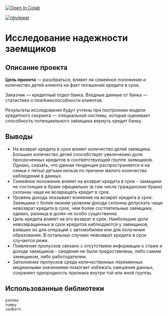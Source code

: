 <a href="https://colab.research.google.com/github/DmitryKostin/yandex-praktikum-data-analyst/blob/main/02_credit_research_project/credit_research_project.ipynb" target="_parent"><img src="https://colab.research.google.com/assets/colab-badge.svg" alt="Open In Colab"/></a>

[![nbviewer](https://raw.githubusercontent.com/jupyter/design/master/logos/Badges/nbviewer_badge.svg)](https://nbviewer.org/github/DmitryKostin/yandex-praktikum-data-analyst/blob/main/02_credit_research_project/credit_research_project.ipynb)
# Исследование надежности заемщиков

## Описание проекта
**Цель проекта** — разобраться, влияет ли семейное положение и количество детей клиента на факт погашения кредита в срок. 

Заказчик — кредитный отдел банка. Входные данные от банка — статистика о платёжеспособности клиентов.

Результаты исследования будут учтены при построении модели кредитного скоринга — специальной системы, которая оценивает способность потенциального заёмщика вернуть кредит банку.

## Выводы

- На возврат кредита в срок влияет количество детей заемщика. Большее количество детей способствует увеличению доли просроченных кредитов в соответствующей группе заемщиков. Однако, сказать, что данная тенденция распространяется и на семьи с пятью детьми нельзя по причине малого количества наблюдений в данных.
- Семейное положение влияет на возврат кредита в срок - заемщики не состоящие в браке официально (в том числе гражданские браки) склонны чаще не возвращать кредит в срок.
- Уровень дохода оказывает влияение на возврат кредита в срок. Заемщики с более низким уровнем дохода склонны допускать чаще невозврат кредита в срок, чем более состоятельные заемщики, однако, разница в долях не особо существенна.
- Цель кредита влияет на его возврат в срок. Наибольшие доли невозвращенных в срок кредитов наблюдаются у заемщиков, взявших их для операций с автомобилем или для получения образования. В остальных случаях невозврат кредита в срок случается реже.
- Появление пропусков связано с отсутствием информации о стаже и доходе заемщиков - сведения не были предоставлены, либо самим заемщиком, либо работодателем.
- Заполнение пропусков среди количественных переменных медианными значениями помогает избежать смешения данных, сохраняет однородность признака внутри той или иной группы.

## Использованные библиотеки
```
pandas
numpy
seaborn
```
